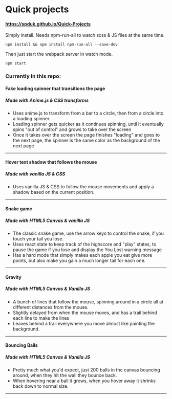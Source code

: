 # Quick projects

#### https://spduk.github.io/Quick-Projects

Simply install. Needs npm-run-all to watch scss & JS files at the same time.

```
npm install && npm install npm-run-all --save-dev
```

Then just start the webpack server in watch mode.

```
npm start
```

### Currently in this repo:

#### Fake loading spinner that transitions the page

##### Made with Anime.js & CSS transforms

- Uses anime.js to transform from a bar to a circle, then from a circle into a loading spinner.
- Loading spinner gets quicker as it continues spinning, until it eventually spins "out of control" and grows to take over the screen
- Once it takes over the screen the page finishes "loading" and goes to the next page, the spinner is the same color as the background of the next page

---

#### Hover text shadow that follows the mouse

##### Made with vanilla JS & CSS

- Uses vanilla JS & CSS to follow the mouse movements and apply a shadow based on the current position.

---

#### Snake game

##### Made with HTML5 Canvas & vanilla JS

- The classic snake game, use the arrow keys to control the snake, if you touch your tail you lose.
- Uses react state to keep track of the highscore and "play" states, to pause the game if you lose and display the You Lost warning message
- Has a hard mode that simply makes each apple you eat give more points, but also make you gain a much longer tail for each one.

---

#### Gravity

##### Made with HTML5 Canvas & Vanilla JS

- A bunch of lines that follow the mouse, spinning around in a circle all at different distances from the mouse.
- Slightly delayed from when the mouse moves, and has a trail behind each line to make the lines
- Leaves behind a trail everywhere you move almost like painting the background.

---

#### Bouncing Balls

##### Made with HTML5 Canvas & Vanilla JS

- Pretty much what you'd expect, just 200 balls in the canvas bouncing around, when they hit the wall they bounce back.
- When hovering near a ball it grows, when you hover away it shrinks back down to normal size.

---
